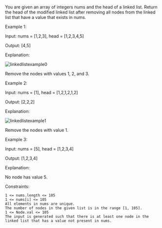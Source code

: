 




You are given an array of integers nums and the head of a linked list. Return the head of the modified linked list after removing all nodes from the linked list that have a value that exists in nums.

 

Example 1:

Input: nums = [1,2,3], head = [1,2,3,4,5]

Output: [4,5]

Explanation:

![linkedlistexample0](https://github.com/user-attachments/assets/1bd4e3fd-491b-4d94-8008-7819f95944c1)

Remove the nodes with values 1, 2, and 3.

Example 2:

Input: nums = [1], head = [1,2,1,2,1,2]

Output: [2,2,2]

Explanation:

![linkedlistexample1](https://github.com/user-attachments/assets/a1384ed4-7383-45f3-beaf-4f524b1e1b62)

Remove the nodes with value 1.

Example 3:

Input: nums = [5], head = [1,2,3,4]

Output: [1,2,3,4]

Explanation:

No node has value 5.

 

Constraints:

    1 <= nums.length <= 105
    1 <= nums[i] <= 105
    All elements in nums are unique.
    The number of nodes in the given list is in the range [1, 105].
    1 <= Node.val <= 105
    The input is generated such that there is at least one node in the linked list that has a value not present in nums.


